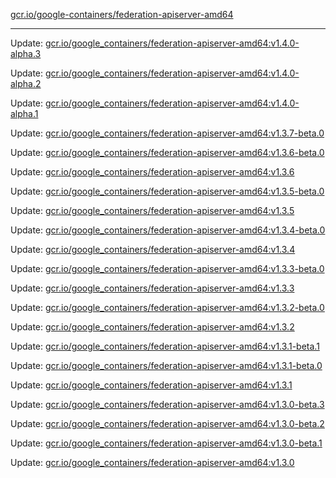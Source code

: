 [gcr.io/google-containers/federation-apiserver-amd64](https://hub.docker.com/r/cruse/federation-apiserver-amd64/tags/) 

----
Update: [gcr.io/google_containers/federation-apiserver-amd64:v1.4.0-alpha.3](https://hub.docker.com/r/cruse/federation-apiserver-amd64/tags/)

Update: [gcr.io/google_containers/federation-apiserver-amd64:v1.4.0-alpha.2](https://hub.docker.com/r/cruse/federation-apiserver-amd64/tags/)

Update: [gcr.io/google_containers/federation-apiserver-amd64:v1.4.0-alpha.1](https://hub.docker.com/r/cruse/federation-apiserver-amd64/tags/)

Update: [gcr.io/google_containers/federation-apiserver-amd64:v1.3.7-beta.0](https://hub.docker.com/r/cruse/federation-apiserver-amd64/tags/)

Update: [gcr.io/google_containers/federation-apiserver-amd64:v1.3.6-beta.0](https://hub.docker.com/r/cruse/federation-apiserver-amd64/tags/)

Update: [gcr.io/google_containers/federation-apiserver-amd64:v1.3.6](https://hub.docker.com/r/cruse/federation-apiserver-amd64/tags/)

Update: [gcr.io/google_containers/federation-apiserver-amd64:v1.3.5-beta.0](https://hub.docker.com/r/cruse/federation-apiserver-amd64/tags/)

Update: [gcr.io/google_containers/federation-apiserver-amd64:v1.3.5](https://hub.docker.com/r/cruse/federation-apiserver-amd64/tags/)

Update: [gcr.io/google_containers/federation-apiserver-amd64:v1.3.4-beta.0](https://hub.docker.com/r/cruse/federation-apiserver-amd64/tags/)

Update: [gcr.io/google_containers/federation-apiserver-amd64:v1.3.4](https://hub.docker.com/r/cruse/federation-apiserver-amd64/tags/)

Update: [gcr.io/google_containers/federation-apiserver-amd64:v1.3.3-beta.0](https://hub.docker.com/r/cruse/federation-apiserver-amd64/tags/)

Update: [gcr.io/google_containers/federation-apiserver-amd64:v1.3.3](https://hub.docker.com/r/cruse/federation-apiserver-amd64/tags/)

Update: [gcr.io/google_containers/federation-apiserver-amd64:v1.3.2-beta.0](https://hub.docker.com/r/cruse/federation-apiserver-amd64/tags/)

Update: [gcr.io/google_containers/federation-apiserver-amd64:v1.3.2](https://hub.docker.com/r/cruse/federation-apiserver-amd64/tags/)

Update: [gcr.io/google_containers/federation-apiserver-amd64:v1.3.1-beta.1](https://hub.docker.com/r/cruse/federation-apiserver-amd64/tags/)

Update: [gcr.io/google_containers/federation-apiserver-amd64:v1.3.1-beta.0](https://hub.docker.com/r/cruse/federation-apiserver-amd64/tags/)

Update: [gcr.io/google_containers/federation-apiserver-amd64:v1.3.1](https://hub.docker.com/r/cruse/federation-apiserver-amd64/tags/)

Update: [gcr.io/google_containers/federation-apiserver-amd64:v1.3.0-beta.3](https://hub.docker.com/r/cruse/federation-apiserver-amd64/tags/)

Update: [gcr.io/google_containers/federation-apiserver-amd64:v1.3.0-beta.2](https://hub.docker.com/r/cruse/federation-apiserver-amd64/tags/)

Update: [gcr.io/google_containers/federation-apiserver-amd64:v1.3.0-beta.1](https://hub.docker.com/r/cruse/federation-apiserver-amd64/tags/)

Update: [gcr.io/google_containers/federation-apiserver-amd64:v1.3.0](https://hub.docker.com/r/cruse/federation-apiserver-amd64/tags/)

